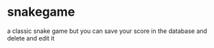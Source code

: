 # snakegame
a classic snake game but you can save your score in the database and delete and edit it
